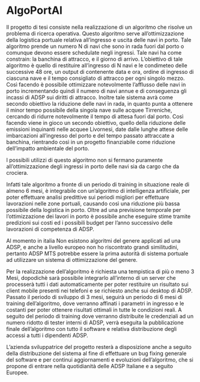 # AlgoPortAI
Il progetto di tesi consiste nella realizzazione di un algoritmo che risolve un problema di ricerca operativa.
Questo algoritmo serve all’ottimizzazione della logistica portuale relativa all’ingresso e uscita delle navi in porto. Tale algoritmo prende un numero N di navi che sono in rada fuori dal porto o comunque devono essere schedulate negli ingressi. 
Tale navi ha come constrain: la banchina di attracco, e il giorno di arrivo.
L’obiettivo di tale algoritmo è quello di restituire all’ingresso di N navi e le condimeteo delle successive 48 ore, un output di contenente data e ora, ordine di ingresso di ciascuna nave e il tempo consigliato di attracco per ogni singolo mezzo. Così facendo è possibile ottimizzare notevolmente l’afflusso delle navi in porto incrementando quindi il numero di navi annue e di conseguenza gli incassi di ADSP sui diritti di attracco.
Inoltre tale sistema avrà come secondo obiettivo la riduzione delle navi in rada, in quanto punta a ottenere il minor tempo possibile della singola nave sulle acquee Tirreniche, cercando di ridurre notevolmente il tempo di attesa fuori dal porto. 
Così facendo viene in gioco un secondo obiettivo, quello della riduzione delle emissioni inquinanti nelle acquee Livornesi, date dalle lunghe attese delle imbarcazioni all’ingresso del porto e del tempo passato attraccate a banchina, rientrando così in un progetto finanziabile come riduzione dell’impatto ambientale del porto.

I possibili utilizzi di questo algoritmo non si fermano puramente all’ottimizzazione degli ingressi in porto delle navi sia da cargo che da crociera.
 
Infatti tale algoritmo a fronte di un periodo di training in situazione reale di almeno 6 mesi, è integrabile con un’algoritmo di intelligenza artificiale, per poter effettuare analisi predittive sui periodi migliori per effettuare lavorazioni nelle zone portuali, causando così una riduzione più bassa possibile della logistica in porto.
Oltre ad una previsione temporale per l’ottimizzazione dei lavori in porto è possibile anche eseguire stime tramite predizioni sui costi ed i possibili budget per l’anno successivo delle lavorazioni di competenza di ADSP.

Al momento in italia Non esistono algoritmi del genere applicati ad una ADSP, e anche a livello europeo non ho riscontrato grandi similitudini, pertanto ADSP MTS potrebbe essere la prima autorità di sistema portuale ad utilizzare un sistema di ottimizzazione del genere.

Per la realizzazione dell’algoritmo è richiesta una tempistica di più o meno 3 Mesi, dopodichè sarà possibile integrarlo all’interno di un server che processerà tutti i dati automaticamente per poter restituire un risultato sui client mobile presenti nei telefoni e se richiesto anche sui desktop di ADSP.
Passato il periodo di sviluppo di 3 mesi, seguirà un periodo di 6 mesi di training dell’algoritmo, dove verranno affinati i parametri in ingresso e le costanti per poter ottenere risultati ottimali in tutte le condizioni reali.
A seguito del periodo di training dove verranno distribuite le credenziali ad un numero ridotto di tester interni di ADSP, verrà eseguita la pubblicazione finale dell’algoritmo con tutto il software e relativa distribuzione degli accessi a tutti i dipendenti ADSP.

L’azienda sviluppatrice del progetto resterà a disposizione anche a seguito della distribuzione del sistema al fine di effettuare un bug fixing generale del software e per continui aggiornamenti e evoluzioni dell’algoritmo, che si propone di entrare nella quotidianità delle ADSP Italiane e a seguito Europee.
